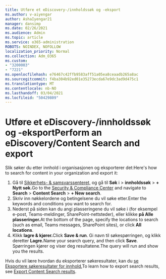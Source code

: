 ```yaml
---
title: Utføre et eDiscovery-/innholdssøk og -eksport
ms.author: v-aiyengar
author: AshaIyengar21
manager: dansimp
ms.date: 02/26/2021
ms.audience: Admin
ms.topic: article
ms.service: o365-administration
ROBOTS: NOINDEX, NOFOLLOW
localization_priority: Normal
ms.collection: Adm_O365
ms.custom:
- "3200003"
- "7221"
ms.openlocfilehash: e76467c42ffb9583aff51a05ea8ceaadb265a8ac
ms.sourcegitcommit: f4ba304b92ed01e35273ecda67e9dc3ad9d475c1
ms.translationtype: MT
ms.contentlocale: nb-NO
ms.lasthandoff: 03/04/2021
ms.locfileid: "50429809"
---
```

# <a name="perform-an-ediscoverycontent-search-and-export"></a><span data-ttu-id="d8441-102">Utføre et eDiscovery-/innholdssøk og -eksport</span><span class="sxs-lookup"><span data-stu-id="d8441-102">Perform an eDiscovery/Content Search and export</span></span>

<span data-ttu-id="d8441-103">Slik søker du etter innhold i organisasjonen og eksporterer det:</span><span class="sxs-lookup"><span data-stu-id="d8441-103">Here's how to search for content in your organization and export it:</span></span>

1. <span data-ttu-id="d8441-104">Gå til [Sikkerhets- & samsvarssenteret,](https://go.microsoft.com/fwlink/?linkid=2086958) og gå til **Søk** i  >  **innholdssøk**  >  **+ Nytt søk.**</span><span class="sxs-lookup"><span data-stu-id="d8441-104">Go to the [Security & Compliance Center](https://go.microsoft.com/fwlink/?linkid=2086958) and navigate to **Search** > **Content Search** > **+ New search**.</span></span>
1. <span data-ttu-id="d8441-105">Skriv inn nøkkelordene og betingelsene du vil søke etter.</span><span class="sxs-lookup"><span data-stu-id="d8441-105">Enter the keywords and conditions you want to search for.</span></span>
1. <span data-ttu-id="d8441-106">Nederst på siden kan du angi plasseringene du vil søke i (for eksempel e-post, Teams-meldinger, SharePoint-nettsteder), eller klikke **på Alle plasseringer.**</span><span class="sxs-lookup"><span data-stu-id="d8441-106">At the bottom of the page, specify the locations to search (such as email, Teams messages, SharePoint sites), or click **All locations**.</span></span>
1. <span data-ttu-id="d8441-107">Klikk **lagre & kjører.**</span><span class="sxs-lookup"><span data-stu-id="d8441-107">Click **Save & run**.</span></span> <span data-ttu-id="d8441-108">Gi navn til søkespørringen, og klikk deretter **Lagre.**</span><span class="sxs-lookup"><span data-stu-id="d8441-108">Name your search query, and then click **Save**.</span></span> <span data-ttu-id="d8441-109">Spørringen kjører og viser deg resultatene.</span><span class="sxs-lookup"><span data-stu-id="d8441-109">The query will run and show you the results.</span></span>

<span data-ttu-id="d8441-110">Hvis du vil lære hvordan du eksporterer søkeresultater, kan du [se Eksportere søkeresultater for innhold.](https://go.microsoft.com/fwlink/?linkid=2102118)</span><span class="sxs-lookup"><span data-stu-id="d8441-110">To learn how to export search results, see [Export Content Search results](https://go.microsoft.com/fwlink/?linkid=2102118).</span></span>

